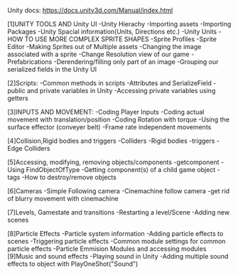 Unity docs: https://docs.unity3d.com/Manual/index.html

[1]UNITY TOOLS AND Unity UI
    -Unity Hierachy
    -Importing assets
    -Importing Packages
    -Unity Spacial information(Units, Directions etc.)
    -Unity Units
    -HOW TO USE MORE COMPLEX SPRITE SHAPES
    -Sprite Profiles
    -Sprite Editor
    -Making Sprites out of Multiple assets
    -Changing the image associated with a sprite
    -Change Resolution view of our game
    -Prefabrications
    -Derendering/filling only part of an image
    -Grouping our serialized fields in the Unity UI

[2]Scripts:
    -Common methods in scripts
    -Attributes and SerializeField
    -public and private variables in Unity
    -Accessing private variables using getters

[3]INPUTS AND MOVEMENT:
    -Coding Player Inputs
    -Coding actual movement with translation/position
    -Coding Rotation with torque
    -Using the surface effector (conveyer belt)
    -Frame rate independent movements

[4]Collision,Rigid bodies and triggers
    -Colliders
    -Rigid bodies
    -triggers
    -Edge Colliders

[5]Accessing, modifying, removing objects/components
    -getcomponent
    -Using FindObjectOfType
    -Getting component(s) of a child game object
    -tags
    -How to destroy/remove objects

[6]Cameras
    -Simple Following camera
    -Cinemachine follow camera
    -get rid of blurry movement with cinemachine

[7]Levels, Gamestate and transitions
    -Restarting a level/Scene
    -Adding new scenes

[8]Particle Effects
    -Particle system information
    -Adding particle effects to scenes
    -Triggering particle effects
    -Common module settings for common particle effects
    -Particle Emmision Modules and accessing modules
[9]Music and sound effects
    -Playing sound in Unity
    -Adding multiple sound effects to object with PlayOneShot("Sound")